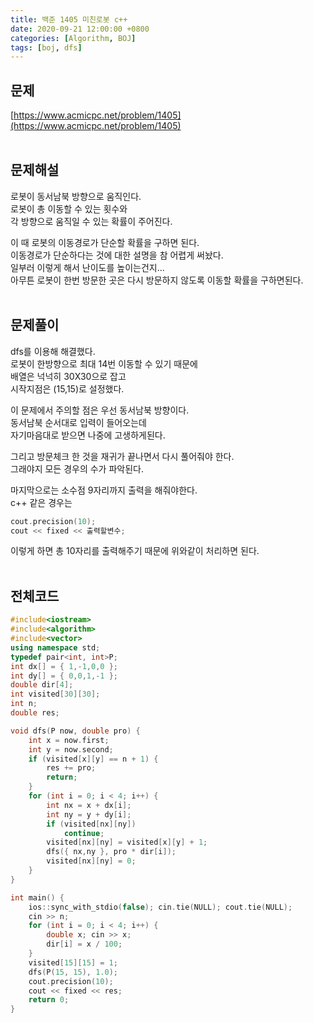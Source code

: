 ```yaml
---
title: 백준 1405 미친로봇 c++
date: 2020-09-21 12:00:00 +0800
categories: [Algorithm, BOJ]
tags: [boj, dfs]
---
```


## 문제
[https://www.acmicpc.net/problem/1405](https://www.acmicpc.net/problem/1405)  
<br>

## 문제해설  
로봇이 동서남북 방향으로 움직인다.  
로봇이 총 이동할 수 있는 횟수와  
각 방향으로 움직일 수 있는 확률이 주어진다.  

이 때 로봇의 이동경로가 단순할 확률을 구하면 된다.  
이동경로가 단순하다는 것에 대한 설명을 참 어렵게 써놨다.  
일부러 이렇게 해서 난이도를 높이는건지...  
아무튼 로봇이 한번 방문한 곳은 다시 방문하지 않도록 이동할 확률을 구하면된다.  
<br>

## 문제풀이  
dfs를 이용해 해결했다.  
로봇이 한방향으로 최대 14번 이동할 수 있기 때문에  
배열은 넉넉히 30X30으로 잡고  
시작지점은 (15,15)로 설정했다.  

이 문제에서 주의할 점은 우선 동서남북 방향이다.  
동서남북 순서대로 입력이 들어오는데  
자기마음대로 받으면 나중에 고생하게된다.  

그리고 방문체크 한 것을 재귀가 끝나면서 다시 풀어줘야 한다.  
그래야지 모든 경우의 수가 파악된다.  

마지막으로는 소수점 9자리까지 출력을 해줘야한다.  
c++ 같은 경우는 
```c++
cout.precision(10);
cout << fixed << 출력할변수;
```  
이렇게 하면 총 10자리를 출력해주기 때문에 위와같이 처리하면 된다.  
<br>


## 전체코드
```c++
#include<iostream>
#include<algorithm>
#include<vector>
using namespace std;
typedef pair<int, int>P;
int dx[] = { 1,-1,0,0 };
int dy[] = { 0,0,1,-1 };
double dir[4];
int visited[30][30];
int n;
double res;

void dfs(P now, double pro) {
	int x = now.first;
	int y = now.second;
	if (visited[x][y] == n + 1) {
		res += pro;
		return;
	}
	for (int i = 0; i < 4; i++) {
		int nx = x + dx[i];
		int ny = y + dy[i];
		if (visited[nx][ny])
			continue;
		visited[nx][ny] = visited[x][y] + 1;
		dfs({ nx,ny }, pro * dir[i]);
		visited[nx][ny] = 0;
	}
}

int main() {
	ios::sync_with_stdio(false); cin.tie(NULL); cout.tie(NULL);
	cin >> n;
	for (int i = 0; i < 4; i++) {
		double x; cin >> x;
		dir[i] = x / 100;
	}
	visited[15][15] = 1;
	dfs(P(15, 15), 1.0);
	cout.precision(10);
	cout << fixed << res;
	return 0;
}
```